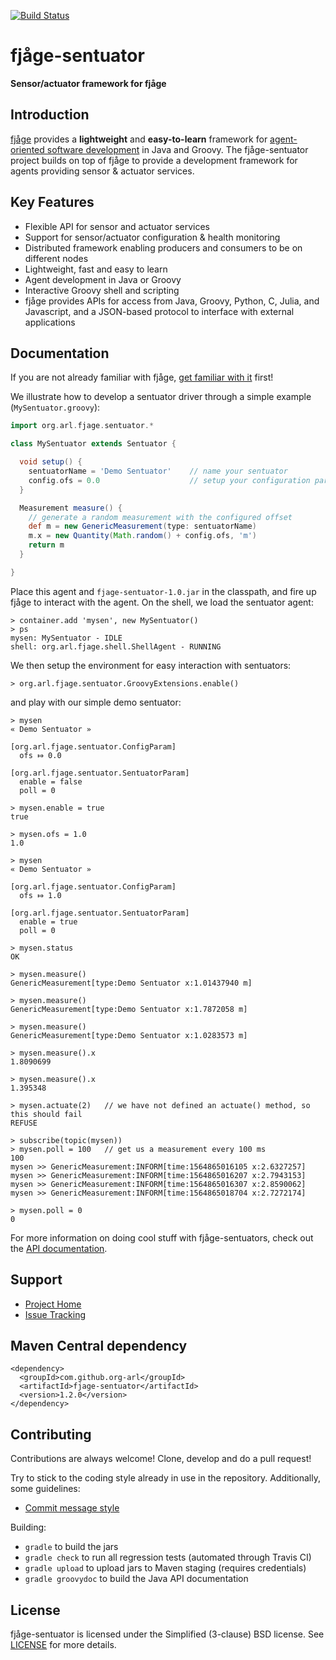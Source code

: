 [![Build Status](https://travis-ci.org/org-arl/fjage-sentuator.svg?branch=master)](https://travis-ci.org/org-arl/fjage-sentuator)

fjåge-sentuator
===============
**Sensor/actuator framework for fjåge**

Introduction
------------

[fjåge](http://github.com/org-arl/fjage) provides a **lightweight** and **easy-to-learn** framework for [agent-oriented software development](http://en.wikipedia.org/wiki/Agent-oriented_programming) in Java and Groovy. The fjåge-sentuator project builds on top of fjåge to provide a development framework for agents providing sensor & actuator services.

Key Features
------------

* Flexible API for sensor and actuator services
* Support for sensor/actuator configuration & health monitoring
* Distributed framework enabling producers and consumers to be on different nodes
* Lightweight, fast and easy to learn
* Agent development in Java or Groovy
* Interactive Groovy shell and scripting
* fjåge provides APIs for access from Java, Groovy, Python, C, Julia, and Javascript, and a JSON-based protocol to interface with external applications

Documentation
-------------

If you are not already familiar with fjåge, [get familiar with it](https://fjage.readthedocs.io/en/latest/quickstart.html) first!

We illustrate how to develop a sentuator driver through a simple example (`MySentuator.groovy`):
```groovy
import org.arl.fjage.sentuator.*

class MySentuator extends Sentuator {

  void setup() {
    sentuatorName = 'Demo Sentuator'    // name your sentuator
    config.ofs = 0.0                    // setup your configuration parameters
  }

  Measurement measure() {
    // generate a random measurement with the configured offset
    def m = new GenericMeasurement(type: sentuatorName)
    m.x = new Quantity(Math.random() + config.ofs, 'm')
    return m
  }

}
```

Place this agent and `fjage-sentuator-1.0.jar` in the classpath, and fire up fjåge to interact with the agent. On the shell, we load the sentuator agent:
```console
> container.add 'mysen', new MySentuator()
> ps
mysen: MySentuator - IDLE
shell: org.arl.fjage.shell.ShellAgent - RUNNING
```
We then setup the environment for easy interaction with sentuators:
```console
> org.arl.fjage.sentuator.GroovyExtensions.enable()
```
and play with our simple demo sentuator:
```console
> mysen
« Demo Sentuator »

[org.arl.fjage.sentuator.ConfigParam]
  ofs ⤇ 0.0

[org.arl.fjage.sentuator.SentuatorParam]
  enable = false
  poll = 0

> mysen.enable = true
true

> mysen.ofs = 1.0
1.0

> mysen
« Demo Sentuator »

[org.arl.fjage.sentuator.ConfigParam]
  ofs ⤇ 1.0

[org.arl.fjage.sentuator.SentuatorParam]
  enable = true
  poll = 0

> mysen.status
OK

> mysen.measure()
GenericMeasurement[type:Demo Sentuator x:1.01437940 m]

> mysen.measure()
GenericMeasurement[type:Demo Sentuator x:1.7872058 m]

> mysen.measure()
GenericMeasurement[type:Demo Sentuator x:1.0283573 m]

> mysen.measure().x
1.8090699

> mysen.measure().x
1.395348

> mysen.actuate(2)   // we have not defined an actuate() method, so this should fail
REFUSE

> subscribe(topic(mysen))
> mysen.poll = 100   // get us a measurement every 100 ms
100
mysen >> GenericMeasurement:INFORM[time:1564865016105 x:2.6327257]
mysen >> GenericMeasurement:INFORM[time:1564865016207 x:2.7943153]
mysen >> GenericMeasurement:INFORM[time:1564865016307 x:2.8590062]
mysen >> GenericMeasurement:INFORM[time:1564865018704 x:2.7272174]

> mysen.poll = 0
0
```

For more information on doing cool stuff with fjåge-sentuators, check out the [API documentation](http://org-arl.github.io/fjage-sentuator/).

Support
-------

* [Project Home](http://github.com/org-arl/fjage-sentuator)
* [Issue Tracking](http://github.com/org-arl/fjage-sentuator/issues)

Maven Central dependency
------------------------

    <dependency>
      <groupId>com.github.org-arl</groupId>
      <artifactId>fjage-sentuator</artifactId>
      <version>1.2.0</version>
    </dependency>

Contributing
------------

Contributions are always welcome! Clone, develop and do a pull request!

Try to stick to the coding style already in use in the repository. Additionally, some guidelines:

* [Commit message style](https://github.com/angular/angular.js/blob/master/DEVELOPERS.md#commits)

Building:

* `gradle` to build the jars
* `gradle check` to run all regression tests (automated through Travis CI)
* `gradle upload` to upload jars to Maven staging (requires credentials)
* `gradle groovydoc` to build the Java API documentation

License
-------

fjåge-sentuator is licensed under the Simplified (3-clause) BSD license.
See [LICENSE](http://github.com/org-arl/fjage-sentuator/blob/master/LICENSE) for more details.
